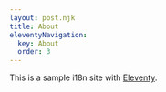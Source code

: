 ```yaml
---
layout: post.njk
title: About
eleventyNavigation:
  key: About
  order: 3
---
```


This is a sample i18n site with [Eleventy](https://www.11ty.dev).
